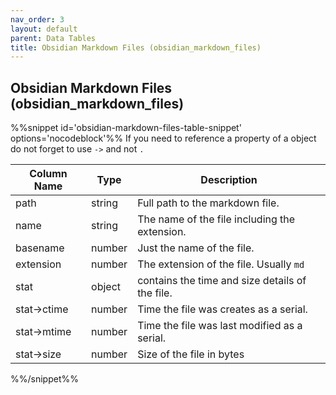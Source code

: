 ```yaml
---
nav_order: 3
layout: default
parent: Data Tables
title: Obsidian Markdown Files (obsidian_markdown_files)
---
```

## Obsidian Markdown Files (obsidian_markdown_files)

%%snippet id='obsidian-markdown-files-table-snippet' options='nocodeblock'%%
If you need to reference a property of a object do not forget to use `->` and not `.`

| Column Name | Type   | Description                                     |
| ----------- | ------ | ----------------------------------------------- |
| path        | string | Full path to the markdown file.                 |
| name        | string | The name of the file including the extension.   |
| basename    | number | Just the name of the file.                      |
| extension   | number | The extension of the file. Usually `md`         |
| stat        | object | contains the time and size details of the file. |
| stat->ctime | number | Time the file was creates as a serial.          |
| stat->mtime | number | Time the file was last modified as a serial.    |
| stat->size  | number | Size of the file in bytes                       |
%%/snippet%%